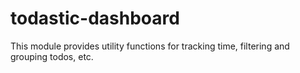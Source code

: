 # todastic-dashboard

This module provides utility functions for tracking time, filtering and grouping todos, etc.
